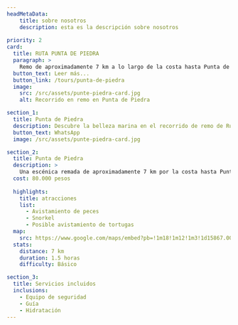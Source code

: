 ```yaml
---
headMetaData: 
    title: sobre nosotros 
    description: esta es la descripción sobre nosotros 
    
priority: 2
card:
  title: RUTA PUNTA DE PIEDRA
  paragraph: >
    Remo de aproximadamente 7 km a lo largo de la costa hasta Punta de Piedra. Posibilidad de avistamiento de peces, snorkeling y encuentro con tortugas. Duración aproximada de una hora y media.
  button_text: Leer más...
  button_link: /tours/punta-de-piedra
  image:
    src: /src/assets/punte-piedra-card.jpg
    alt: Recorrido en remo en Punta de Piedra

section_1:
  title: Punta de Piedra
  description: Descubre la belleza marina en el recorrido de remo de Ruta Punta de Piedra
  button_text: WhatsApp
  image: /src/assets/punte-piedra-card.jpg

section_2:
  title: Punta de Piedra
  description: >
    Una escénica remada de aproximadamente 7 km por la costa hasta Punta de Piedra. Incluye un pequeño arrecife para hacer snorkel, donde podrás observar peces y, en algunos casos, tortugas, especialmente temprano en la mañana.
  cost: 80.000 pesos
  
  highlights:
    title: atracciones
    list:
      - Avistamiento de peces
      - Snorkel
      - Posible avistamiento de tortugas
  map:
    src: https://www.google.com/maps/embed?pb=!1m18!1m12!1m3!1d15867.009911374053!2d-75.61020612716673!3d6.163894277135764!2m3!1f0!2f0!3f0!3m2!1i1024!2i768!4f13.1!3m3!1m2!1s0x8e4683cb1d5771e9%3A0x4fda2fc926473c68!2sPolideportivo%20Sur%20de%20Envigado!5e0!3m2!1sen!2sco
  stats:
    distance: 7 km
    duration: 1.5 horas
    difficulty: Básico

section_3:
  title: Servicios incluidos
  inclusions:
    - Equipo de seguridad
    - Guía
    - Hidratación
---
```

